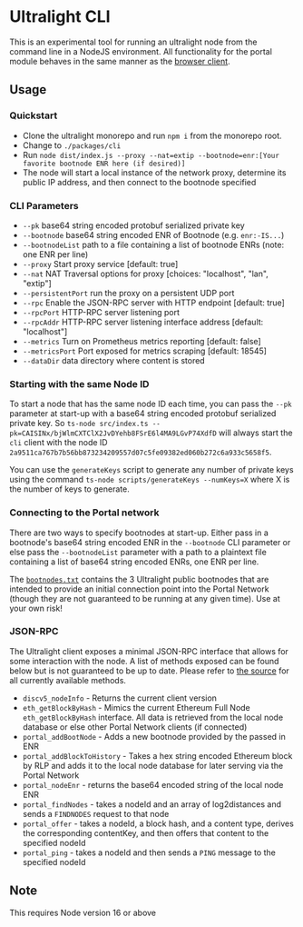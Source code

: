 # Ultralight CLI

This is an experimental tool for running an ultralight node from the command line in a NodeJS environment.  All functionality for the portal module behaves in the same manner as the [browser client](../browser-client).

## Usage

### Quickstart
- Clone the ultralight monorepo and run `npm i` from the monorepo root.
- Change to `./packages/cli`
- Run `node dist/index.js --proxy --nat=extip --bootnode=enr:[Your favorite bootnode ENR here (if desired)] `
- The node will start a local instance of the network proxy, determine its public IP address, and then connect to the bootnode specified

### CLI Parameters
 - `--pk`              base64 string encoded protobuf serialized private key 
 - `--bootnode`        base64 string encoded ENR of Bootnode  (e.g. `enr:-IS...`)
 - `--bootnodeList`    path to a file containing a list of bootnode ENRs (note: one ENR per line)
 - `--proxy`           Start proxy service  [default: true]          
 - `--nat`             NAT Traversal options for proxy [choices: "localhost", "lan", "extip"] 
-  `--persistentPort`  run the proxy on a persistent UDP port             
-  `--rpc`             Enable the JSON-RPC server with HTTP endpoint [default: true]
-  `--rpcPort`         HTTP-RPC server listening port             
-  `--rpcAddr`         HTTP-RPC server listening interface address [default: "localhost"]
-  `--metrics`         Turn on Prometheus metrics reporting [default: false]
-  `--metricsPort`     Port exposed for metrics scraping  [default: 18545]
-  `--dataDir`         data directory where content is stored        
### Starting with the same Node ID 

To start a node that has the same node ID each time, you can pass the `--pk` parameter at start-up with a base64 string encoded protobuf serialized private key.  So `ts-node src/index.ts --pk=CAISINx/bjWlmCXTClX2JvDYehb8FSrE6l4MA9LGvP74XdfD` will always start the `cli` client with the node ID `2a9511ca767b7b56bb873234209557d07c5fe09382ed060b272c6a933c5658f5`.

You can use the `generateKeys` script to generate any number of private keys using the command `ts-node scripts/generateKeys --numKeys=X` where X is the number of keys to generate.

### Connecting to the Portal network

There are two ways to specify bootnodes at start-up.  Either pass in a bootnode's base64 string encoded ENR in the `--bootnode` CLI parameter or else pass the `--bootnodeList` parameter with a path to a plaintext file containing a list of base64 string encoded ENRs, one ENR per line.  

The [`bootnodes.txt`](./bootnodes.txt) contains the 3 Ultralight public bootnodes that are intended to provide an initial connection point into the Portal Network (though they are not guaranteed to be running at any given time).  Use at your own risk!

### JSON-RPC

The Ultralight client exposes a minimal JSON-RPC interface that allows for some interaction with the node.  A list of methods exposed can be found below but is not guaranteed to be up to date.  Please refer to [the source](./src/rpc.ts) for all currently available methods.

- `discv5_nodeInfo` - Returns the current client version
- `eth_getBlockByHash` - Mimics the current Ethereum Full Node `eth_getBlockByHash` interface.  All data is retrieved from the local node database or else other Portal Network clients (if connected)
- `portal_addBootNode` - Adds a new bootnode provided by the passed in ENR
- `portal_addBlockToHistory` - Takes a hex string encoded Ethereum block by RLP and adds it to the local node database for later serving via the Portal Network
- `portal_nodeEnr` - returns the base64 encoded string of the local node ENR
- `portal_findNodes` - takes a nodeId and an array of log2distances and sends a `FINDNODES` request to that node
- `portal_offer` - takes a nodeId, a block hash, and a content type, derives the corresponding contentKey, and then offers that content to the specified nodeId
- `portal_ping` - takes a nodeId and then sends a `PING` message to the specified nodeId
## Note
This requires Node version 16 or above
